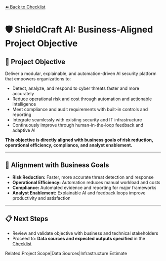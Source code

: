[⬅️ Back to Checklist](./checklist.md) <!-- BROKEN LINK -->

# 🛡️ ShieldCraft AI: Business-Aligned Project Objective

## 🎯 Project Objective

Deliver a modular, explainable, and automation-driven AI security platform that empowers organizations to:

- Detect, analyze, and respond to cyber threats faster and more accurately
- Reduce operational risk and cost through automation and actionable intelligence
- Meet compliance and audit requirements with built-in controls and reporting
- Integrate seamlessly with existing security and IT infrastructure
- Continuously improve through human-in-the-loop feedback and adaptive AI

**This objective is directly aligned with business goals of risk reduction, operational efficiency, compliance, and analyst enablement.**

---

## 📝 Alignment with Business Goals

- **Risk Reduction:** Faster, more accurate threat detection and response
- **Operational Efficiency:** Automation reduces manual workload and costs
- **Compliance:** Automated evidence and reporting for major frameworks
- **Analyst Enablement:** Explainable AI and feedback loops improve productivity and satisfaction

---

## 📋 Next Steps

- Review and validate objective with business and technical stakeholders
- Proceed to: **Data sources and expected outputs specified** in the [Checklist](./checklist.md) <!-- BROKEN LINK -->

Related:Project Scope|Data Sources|Infrastructure Estimate

<!-- Unhandled tags: em -->

<!-- Broken links detected: ./checklist.md, ./checklist.md -->